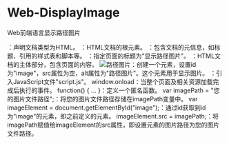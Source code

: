 # Web-DisplayImage
Web前端语言显示路径图片
<!DOCTYPE html>：声明文档类型为HTML。
<html>：HTML文档的根元素。
<head>：包含文档的元信息，如标题、引用的样式表和脚本等。
<title>显示路径图片</title>：指定页面的标题为"显示路径图片"。
<body>：HTML文档的主体部分，包含页面的内容。
<img id="image" src="" alt="路径图片">：创建一个<img>元素，设置id为"image"，src属性为空，alt属性为"路径图片"。这个元素用于显示图片。
<script src="script.js"></script>：引入JavaScript文件"script.js"。
  window.onload：当整个页面及相关资源加载完成后执行的事件。
function() { ... }：定义一个匿名函数。
var imagePath = "您的图片文件路径";：将您的图片文件路径存储在imagePath变量中。
var imageElement = document.getElementById("image");：通过id获取到id为"image"的元素，即之前定义的<img>元素。
imageElement.src = imagePath;：将imagePath赋值给imageElement的src属性，即设置<img>元素的图片路径为您的图片文件路径。

